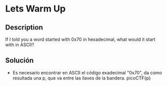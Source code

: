 # Lets Warm Up

## Description
If I told you a word started with 0x70 in hexadecimal, what would it start with in ASCII?

## Solución
- Es necesario encontrar en ASCII el código exadecimal "0x70", da como resultada una p, que va entre las llaves de la bandera.
picoCTF{p}